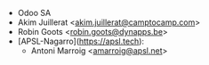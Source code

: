 - Odoo SA
- Akim Juillerat \<<akim.juillerat@camptocamp.com>\>
- Robin Goots \<<robin.goots@dynapps.be>\>
- \[APSL-Nagarro\](<https://apsl.tech>):
  - Antoni Marroig \<<amarroig@apsl.net>\>